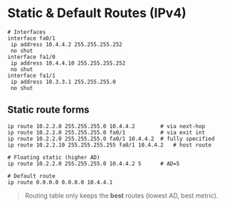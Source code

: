 # Static & Default Routes (IPv4)

```text
# Interfaces
interface fa0/1
 ip address 10.4.4.2 255.255.255.252
 no shut
interface fa1/0
 ip address 10.4.4.10 255.255.255.252
 no shut
interface fa1/1
 ip address 10.3.3.1 255.255.255.0
 no shut
```

## Static route forms
```text
ip route 10.2.2.0 255.255.255.0 10.4.4.2        # via next-hop
ip route 10.2.2.0 255.255.255.0 fa0/1           # via exit int
ip route 10.2.2.0 255.255.255.0 fa0/1 10.4.4.2  # fully specified
ip route 10.2.2.10 255.255.255.255 fa0/1 10.4.4.2   # host route

# Floating static (higher AD)
ip route 10.2.2.0 255.255.255.0 10.4.4.2 5      # AD=5

# Default route
ip route 0.0.0.0 0.0.0.0 10.4.4.1
```

> Routing table only keeps the **best** routes (lowest AD, best metric).